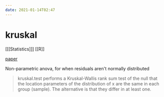 ```yaml
---
date: 2021-01-14T02:47
---
```


# kruskal

[[[Statistics]]]
[[R]]

[paper](https://cran.r-project.org/web/packages/PMCMR/vignettes/PMCMR.pdf)

Non-parametric anova, for when residuals aren't normally distributed

> kruskal.test performs a Kruskal-Wallis rank sum test of the null that the location parameters of the distribution of x are the same in each group (sample). The alternative is that they differ in at least one.
